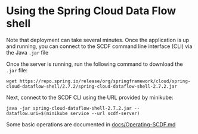 # Using the Spring Cloud Data Flow shell

Note that deployment can take several minutes.  Once the application is up
and running, you can connect to the SCDF command line interface (CLI) via 
the Java `.jar` file

Once the server is running, run the following command to download the
`.jar` file:
```
wget https://repo.spring.io/release/org/springframework/cloud/spring-cloud-dataflow-shell/2.7.2/spring-cloud-dataflow-shell-2.7.2.jar
```
Next, connect to the SCDF CLI using the URL provided by minikube:
```
java -jar spring-cloud-dataflow-shell-2.7.2.jar --dataflow.uri=$(minikube service --url scdf-server)
```

Some basic operations are documented in [docs/Operating-SCDF.md](./Operating-SCDF.md)
